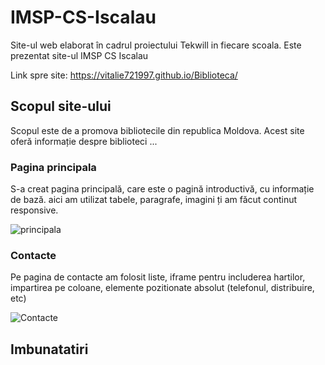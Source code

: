 # IMSP-CS-Iscalau
Site-ul  web elaborat în cadrul proiectului Tekwill in fiecare scoala. Este prezentat site-ul IMSP CS Iscalau
 
Link spre site: https://vitalie721997.github.io/Biblioteca/

## Scopul site-ului

Scopul este de a promova bibliotecile din republica Moldova.
Acest site oferă informație despre biblioteci ...

### Pagina principala

S-a creat pagina principală, care este o pagină introductivă, cu informație de bază. aici am utilizat tabele, paragrafe, imagini ți am făcut continut responsive.

![principala](https://user-images.githubusercontent.com/75493349/103309131-ebc49200-4a1c-11eb-85a7-f418fa5decb0.png)

### Contacte

Pe pagina de contacte am folosit liste, iframe pentru includerea hartilor, impartirea pe coloane, elemente pozitionate absolut (telefonul, distribuire, etc)

![Contacte](https://user-images.githubusercontent.com/75493349/103310131-8de57980-4a1f-11eb-812b-06c4fe9d5c8a.png)

## Imbunatatiri
